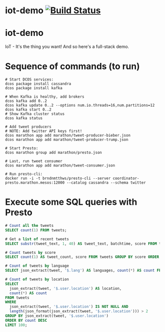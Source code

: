 # iot-demo [![Build Status](https://travis-ci.org/mesosphere/iot-demo.svg?branch=master)](https://travis-ci.org/mesosphere/iot-demo)

# iot-demo
IoT - It's the thing you want! And so here's a full-stack demo.

# Sequence of commands (to run)

```
# Start DCOS services:
dcos package install cassandra
dcos package install kafka

# When Kafka is healthy, add brokers
dcos kafka add 0..2
dcos kafka update 0..2 --options num.io.threads=16,num.partitions=12
dcos kafka start 0..2
# Show Kafka cluster status
dcos kafka status

# Add tweet producers
# NOTE: Add twitter API keys first!
dcos marathon app add marathon/tweet-producer-bieber.json
dcos marathon app add marathon/tweet-producer-trump.json

# Start Presto:
dcos marathon group add marathon/presto.json

# Last, run tweet consumer
dcos marathon app add marathon/tweet-consumer.json

# Run presto-cli:
docker run -i -t brndnmtthws/presto-cli --server coordinator-presto.marathon.mesos:12000 --catalog cassandra --schema twitter
```

# Execute some SQL queries with Presto

```sql
# Count all the tweets
SELECT count(1) FROM tweets;

# Get a list of recent tweets
SELECT substr(tweet_text, 1, 40) AS tweet_text, batchtime, score FROM tweets ORDER BY batchtime DESC LIMIT 20;

# Count tweets by score
SELECT count(1) AS tweet_count, score FROM tweets GROUP BY score ORDER BY score;

# Count of tweets by language
SELECT json_extract(tweet, '$.lang') AS languages, count(*) AS count FROM tweets GROUP BY json_extract(tweet, '$.lang') ORDER BY count desc;

# Count of tweets by location
SELECT
  json_extract(tweet, '$.user.location') AS location,
  count(*) AS count
FROM tweets
WHERE
  json_extract(tweet, '$.user.location') IS NOT NULL AND
  length(json_format(json_extract(tweet, '$.user.location'))) > 2
GROUP BY json_extract(tweet, '$.user.location')
ORDER BY count DESC
LIMIT 100;
```
